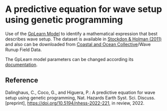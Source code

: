 # A predictive equation for wave setup using genetic programming
Use of the [GpLearn Model](https://github.com/trevorstephens/gplearn) to identify a mathematical expression that best describes wave setup. The dataset is available in [Stockdon & Holman (2011)](https://pubs.usgs.gov/ds/602/) and also can be downloaded from [Coastal and Ocean Collective](https://coastalhub.science/data)/Wave Runup Field Data.

The GpLearn model parameters can be changed according its [documentation](https://gplearn.readthedocs.io/en/stable/index.html).


## Reference
Dalinghaus, C., Coco, G., and Higuera, P.: A predictive equation for wave setup using genetic programming, Nat. Hazards Earth Syst. Sci. Discuss. [preprint], https://doi.org/10.5194/nhess-2022-221, in review, 2022.
